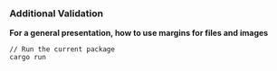 ###  Additional Validation

**For a general presentation, how to use margins for files and images**

```shell
// Run the current package
cargo run
```
